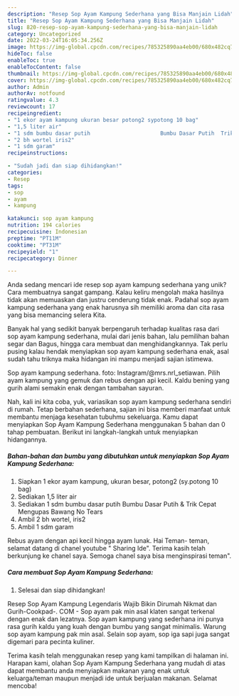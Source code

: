 ```yaml
---
description: "Resep Sop Ayam Kampung Sederhana yang Bisa Manjain Lidah"
title: "Resep Sop Ayam Kampung Sederhana yang Bisa Manjain Lidah"
slug: 820-resep-sop-ayam-kampung-sederhana-yang-bisa-manjain-lidah
category: Uncategorized
date: 2022-03-24T16:05:34.256Z
image: https://img-global.cpcdn.com/recipes/785325890aa4eb00/680x482cq70/sop-ayam-kampung-sederhana-foto-resep-utama.jpg
hideToc: false
enableToc: true
enableTocContent: false
thumbnail: https://img-global.cpcdn.com/recipes/785325890aa4eb00/680x482cq70/sop-ayam-kampung-sederhana-foto-resep-utama.jpg
cover: https://img-global.cpcdn.com/recipes/785325890aa4eb00/680x482cq70/sop-ayam-kampung-sederhana-foto-resep-utama.jpg
author: Admin
authorAv: notfound
ratingvalue: 4.3
reviewcount: 17
recipeingredient:
- "1 ekor ayam kampung ukuran besar potong2 sypotong 10 bag"
- "1,5 liter air"
- "1 sdm bumbu dasar putih                      Bumbu Dasar Putih  Trik Cepat Mengupas Bawang No Tears"
- "2 bh wortel iris2"
- "1 sdm garam"
recipeinstructions:

- "Sudah jadi dan siap dihidangkan!"
categories:
- Resep
tags:
- sop
- ayam
- kampung

katakunci: sop ayam kampung 
nutrition: 194 calories
recipecuisine: Indonesian
preptime: "PT11M"
cooktime: "PT31M"
recipeyield: "1"
recipecategory: Dinner

---
```





Anda sedang mencari ide resep sop ayam kampung sederhana yang unik? Cara membuatnya sangat gampang. Kalau keliru mengolah maka hasilnya tidak akan memuaskan dan justru cenderung tidak enak. Padahal sop ayam kampung sederhana yang enak harusnya sih memiliki aroma dan cita rasa yang bisa memancing selera Kita.





Banyak hal yang sedikit banyak berpengaruh terhadap kualitas rasa dari sop ayam kampung sederhana, mulai dari jenis bahan, lalu pemilihan bahan segar dan Bagus, hingga cara membuat dan menghidangkannya. Tak perlu pusing kalau hendak menyiapkan sop ayam kampung sederhana enak,      asal sudah tahu triknya maka hidangan ini mampu menjadi sajian istimewa.














Sop ayam kampung sederhana. foto: Instagram/@mrs.nrl_setiawan. Pilih ayam kampung yang gemuk dan rebus dengan api kecil. Kaldu bening yang gurih alami semakin enak dengan tambahan sayuran.






Nah, kali ini kita coba, yuk, variasikan sop ayam kampung sederhana sendiri di rumah. Tetap berbahan sederhana, sajian ini bisa memberi manfaat untuk membantu menjaga kesehatan tubuhmu sekeluarga. Kamu dapat menyiapkan Sop Ayam Kampung Sederhana menggunakan 5 bahan dan 0 tahap pembuatan. Berikut ini langkah-langkah untuk menyiapkan hidangannya.

<!--inarticleads1-->

##### Bahan-bahan dan bumbu yang dibutuhkan untuk menyiapkan Sop Ayam Kampung Sederhana:

1. Siapkan 1 ekor ayam kampung, ukuran besar, potong2 (sy.potong 10 bag)
1. Sediakan 1,5 liter air
1. Sediakan 1 sdm bumbu dasar putih                      Bumbu Dasar Putih &amp; Trik Cepat Mengupas Bawang No Tears
1. Ambil 2 bh wortel, iris2
1. Ambil 1 sdm garam


Rebus ayam dengan api kecil hingga ayam lunak. Hai Teman- teman, selamat datang di chanel youtube &#34; Sharing Ide&#34;. Terima kasih telah berkunjung ke chanel saya. Semoga chanel saya bisa menginspirasi teman&#34;. 

<!--inarticleads2-->

##### Cara membuat Sop Ayam Kampung Sederhana:


1. Selesai dan siap dihidangkan!

Resep Sop Ayam Kampung Legendaris Wajib Bikin Dirumah Nikmat dan Gurih-Cookpad-. COM - Sop ayam pak min asal klaten sangat terkenal dengan enak dan lezatnya. Sop ayam kampung yang sederhana ini punya rasa gurih kaldu yang kuah dengan bumbu yang sangat minimalis. Warung sop ayam kampung pak min asal. Selain sop ayam, sop iga sapi juga sangat digemari para pecinta kuliner. 

Terima kasih telah menggunakan resep yang kami tampilkan di halaman ini. Harapan kami, olahan Sop Ayam Kampung Sederhana yang mudah di atas dapat membantu anda menyiapkan makanan yang enak untuk keluarga/teman maupun menjadi ide untuk berjualan makanan. Selamat mencoba!
